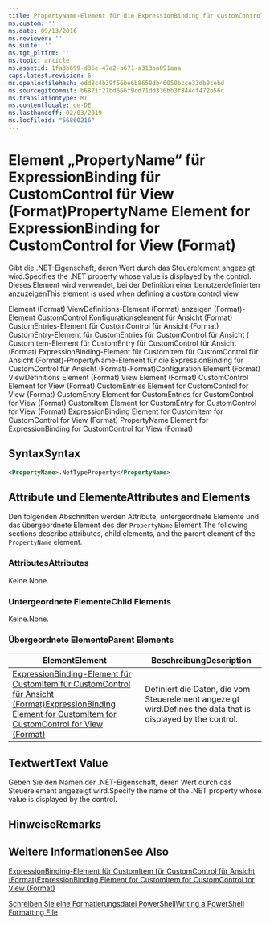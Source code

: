 ```yaml
---
title: PropertyName-Element für die ExpressionBinding für CustomControl für Ansicht (Format) | Microsoft-Dokumentation
ms.custom: ''
ms.date: 09/13/2016
ms.reviewer: ''
ms.suite: ''
ms.tgt_pltfrm: ''
ms.topic: article
ms.assetid: 1fa3b699-d36e-47a2-b671-a313ba091aaa
caps.latest.revision: 6
ms.openlocfilehash: edd8c4b39f56be6b8658db46050bcce33db9cebd
ms.sourcegitcommit: b6871f21bd666f9cd71dd336bb3f844cf472b56c
ms.translationtype: MT
ms.contentlocale: de-DE
ms.lasthandoff: 02/03/2019
ms.locfileid: "56860216"
---
```

# <a name="propertyname-element-for-expressionbinding-for-customcontrol-for-view-format"></a><span data-ttu-id="b1a72-102">Element „PropertyName“ für ExpressionBinding für CustomControl für View (Format)</span><span class="sxs-lookup"><span data-stu-id="b1a72-102">PropertyName Element for ExpressionBinding for CustomControl for View (Format)</span></span>

<span data-ttu-id="b1a72-103">Gibt die .NET-Eigenschaft, deren Wert durch das Steuerelement angezeigt wird.</span><span class="sxs-lookup"><span data-stu-id="b1a72-103">Specifies the .NET property whose value is displayed by the control.</span></span> <span data-ttu-id="b1a72-104">Dieses Element wird verwendet, bei der Definition einer benutzerdefinierten anzuzeigen</span><span class="sxs-lookup"><span data-stu-id="b1a72-104">This element is used when defining a custom control view</span></span>

<span data-ttu-id="b1a72-105">Element (Format) ViewDefinitions-Element (Format) anzeigen (Format)-Element CustomControl Konfigurationselement für Ansicht (Format) CustomEntries-Element für CustomControl für Ansicht (Format) CustomEntry-Element für CustomEntries für CustomControl für Ansicht ( CustomItem-Element für CustomEntry für CustomControl für Ansicht (Format) ExpressionBinding-Element für CustomItem für CustomControl für Ansicht (Format)-PropertyName-Element für die ExpressionBinding für CustomControl für Ansicht (Format)-Format)</span><span class="sxs-lookup"><span data-stu-id="b1a72-105">Configuration Element (Format) ViewDefinitions Element (Format) View Element (Format) CustomControl Element for View (Format) CustomEntries Element for CustomControl for View (Format) CustomEntry Element for CustomEntries for CustomControl for View (Format) CustomItem Element for CustomEntry for CustomControl for View (Format) ExpressionBinding Element for CustomItem for CustomControl for View (Format) PropertyName Element for ExpressionBinding for CustomControl for View (Format)</span></span>

## <a name="syntax"></a><span data-ttu-id="b1a72-106">Syntax</span><span class="sxs-lookup"><span data-stu-id="b1a72-106">Syntax</span></span>

```xml
<PropertyName>.NetTypeProperty</PropertyName>
```

## <a name="attributes-and-elements"></a><span data-ttu-id="b1a72-107">Attribute und Elemente</span><span class="sxs-lookup"><span data-stu-id="b1a72-107">Attributes and Elements</span></span>

<span data-ttu-id="b1a72-108">Den folgenden Abschnitten werden Attribute, untergeordnete Elemente und das übergeordnete Element des der `PropertyName` Element.</span><span class="sxs-lookup"><span data-stu-id="b1a72-108">The following sections describe attributes, child elements, and the parent element of the `PropertyName` element.</span></span>

### <a name="attributes"></a><span data-ttu-id="b1a72-109">Attributes</span><span class="sxs-lookup"><span data-stu-id="b1a72-109">Attributes</span></span>

<span data-ttu-id="b1a72-110">Keine.</span><span class="sxs-lookup"><span data-stu-id="b1a72-110">None.</span></span>

### <a name="child-elements"></a><span data-ttu-id="b1a72-111">Untergeordnete Elemente</span><span class="sxs-lookup"><span data-stu-id="b1a72-111">Child Elements</span></span>

<span data-ttu-id="b1a72-112">Keine.</span><span class="sxs-lookup"><span data-stu-id="b1a72-112">None.</span></span>

### <a name="parent-elements"></a><span data-ttu-id="b1a72-113">Übergeordnete Elemente</span><span class="sxs-lookup"><span data-stu-id="b1a72-113">Parent Elements</span></span>

|<span data-ttu-id="b1a72-114">Element</span><span class="sxs-lookup"><span data-stu-id="b1a72-114">Element</span></span>|<span data-ttu-id="b1a72-115">Beschreibung</span><span class="sxs-lookup"><span data-stu-id="b1a72-115">Description</span></span>|
|-------------|-----------------|
|[<span data-ttu-id="b1a72-116">ExpressionBinding-Element für CustomItem für CustomControl für Ansicht (Format)</span><span class="sxs-lookup"><span data-stu-id="b1a72-116">ExpressionBinding Element for CustomItem for CustomControl for View (Format)</span></span>](./expressionbinding-element-for-customitem-for-customcontrol-for-view-format.md)|<span data-ttu-id="b1a72-117">Definiert die Daten, die vom Steuerelement angezeigt wird.</span><span class="sxs-lookup"><span data-stu-id="b1a72-117">Defines the data that is displayed by the control.</span></span>|

## <a name="text-value"></a><span data-ttu-id="b1a72-118">Textwert</span><span class="sxs-lookup"><span data-stu-id="b1a72-118">Text Value</span></span>

<span data-ttu-id="b1a72-119">Geben Sie den Namen der .NET-Eigenschaft, deren Wert durch das Steuerelement angezeigt wird.</span><span class="sxs-lookup"><span data-stu-id="b1a72-119">Specify the name of the .NET property whose value is displayed by the control.</span></span>

## <a name="remarks"></a><span data-ttu-id="b1a72-120">Hinweise</span><span class="sxs-lookup"><span data-stu-id="b1a72-120">Remarks</span></span>

## <a name="see-also"></a><span data-ttu-id="b1a72-121">Weitere Informationen</span><span class="sxs-lookup"><span data-stu-id="b1a72-121">See Also</span></span>

[<span data-ttu-id="b1a72-122">ExpressionBinding-Element für CustomItem für CustomControl für Ansicht (Format)</span><span class="sxs-lookup"><span data-stu-id="b1a72-122">ExpressionBinding Element for CustomItem for CustomControl for View (Format)</span></span>](./expressionbinding-element-for-customitem-for-customcontrol-for-view-format.md)

[<span data-ttu-id="b1a72-123">Schreiben Sie eine Formatierungsdatei PowerShell</span><span class="sxs-lookup"><span data-stu-id="b1a72-123">Writing a PowerShell Formatting File</span></span>](./writing-a-powershell-formatting-file.md)
